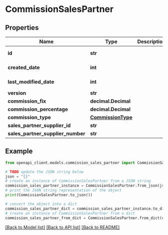 # CommissionSalesPartner


## Properties

Name | Type | Description | Notes
------------ | ------------- | ------------- | -------------
**id** | **str** |  | [optional] [readonly] 
**created_date** | **int** |  | [optional] [readonly] 
**last_modified_date** | **int** |  | [optional] [readonly] 
**version** | **str** |  | [optional] 
**commission_fix** | **decimal.Decimal** |  | [optional] 
**commission_percentage** | **decimal.Decimal** |  | [optional] 
**commission_type** | [**CommissionType**](CommissionType.md) |  | [optional] 
**sales_partner_supplier_id** | **str** |  | [optional] 
**sales_partner_supplier_number** | **str** |  | [optional] 

## Example

```python
from openapi_client.models.commission_sales_partner import CommissionSalesPartner

# TODO update the JSON string below
json = "{}"
# create an instance of CommissionSalesPartner from a JSON string
commission_sales_partner_instance = CommissionSalesPartner.from_json(json)
# print the JSON string representation of the object
print(CommissionSalesPartner.to_json())

# convert the object into a dict
commission_sales_partner_dict = commission_sales_partner_instance.to_dict()
# create an instance of CommissionSalesPartner from a dict
commission_sales_partner_from_dict = CommissionSalesPartner.from_dict(commission_sales_partner_dict)
```
[[Back to Model list]](../README.md#documentation-for-models) [[Back to API list]](../README.md#documentation-for-api-endpoints) [[Back to README]](../README.md)



